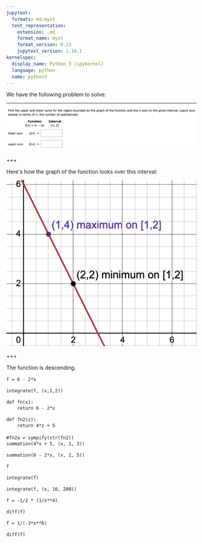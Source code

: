 ```yaml
---
jupytext:
  formats: md:myst
  text_representation:
    extension: .md
    format_name: myst
    format_version: 0.13
    jupytext_version: 1.16.1
kernelspec:
  display_name: Python 3 (ipykernel)
  language: python
  name: python3
---
```


We have the following problem to solve:

-----

![problem](../images/test_first_summation_problem.png)

+++

Here's how the graph of the function looks over this interval:

![graph of function size=50%](../images/test_first_summations_graph.png)

+++

The function is descending.

```{code-cell} ipython3
f = 6 - 2*x
```

```{code-cell} ipython3
integrate(f, (x,1,2))
```

```{code-cell} ipython3
def fn(x):
    return 6 - 2*x
```

```{code-cell} ipython3
def fn2(z):
    return 4*z + 5

#fn2a = sympify(str(fn2))
summation(4*x + 5, (x, 1, 3))
```

```{code-cell} ipython3
summation(6 - 2*x, (x, 1, 5))
```

```{code-cell} ipython3
f
```

```{code-cell} ipython3
integrate(f)
```

```{code-cell} ipython3
integrate(f, (x, 10, 200))
```

```{code-cell} ipython3
f = -1/2 * (1/x**4)
```

```{code-cell} ipython3
diff(f)
```

```{code-cell} ipython3
f = 1/(-3*x**6)
```

```{code-cell} ipython3
diff(f)
```

```{code-cell} ipython3

```
